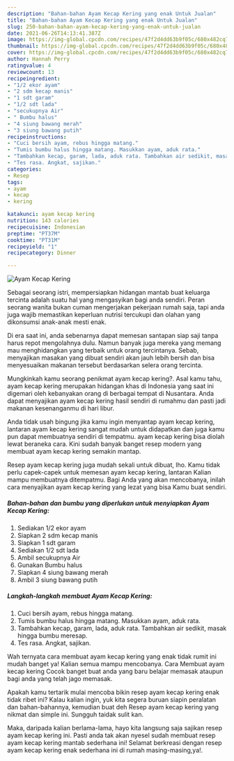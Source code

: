 ```yaml
---
description: "Bahan-bahan Ayam Kecap Kering yang enak Untuk Jualan"
title: "Bahan-bahan Ayam Kecap Kering yang enak Untuk Jualan"
slug: 250-bahan-bahan-ayam-kecap-kering-yang-enak-untuk-jualan
date: 2021-06-26T14:13:41.387Z
image: https://img-global.cpcdn.com/recipes/47f2d4dd63b9f05c/680x482cq70/ayam-kecap-kering-foto-resep-utama.jpg
thumbnail: https://img-global.cpcdn.com/recipes/47f2d4dd63b9f05c/680x482cq70/ayam-kecap-kering-foto-resep-utama.jpg
cover: https://img-global.cpcdn.com/recipes/47f2d4dd63b9f05c/680x482cq70/ayam-kecap-kering-foto-resep-utama.jpg
author: Hannah Perry
ratingvalue: 4
reviewcount: 13
recipeingredient:
- "1/2 ekor ayam"
- "2 sdm kecap manis"
- "1 sdt garam"
- "1/2 sdt lada"
- "secukupnya Air"
- " Bumbu halus"
- "4 siung bawang merah"
- "3 siung bawang putih"
recipeinstructions:
- "Cuci bersih ayam, rebus hingga matang."
- "Tumis bumbu halus hingga matang. Masukkan ayam, aduk rata."
- "Tambahkan kecap, garam, lada, aduk rata. Tambahkan air sedikit, masak hingga bumbu meresap."
- "Tes rasa. Angkat, sajikan."
categories:
- Resep
tags:
- ayam
- kecap
- kering

katakunci: ayam kecap kering 
nutrition: 143 calories
recipecuisine: Indonesian
preptime: "PT37M"
cooktime: "PT31M"
recipeyield: "1"
recipecategory: Dinner

---
```



![Ayam Kecap Kering](https://img-global.cpcdn.com/recipes/47f2d4dd63b9f05c/680x482cq70/ayam-kecap-kering-foto-resep-utama.jpg)

Sebagai seorang istri, mempersiapkan hidangan mantab buat keluarga tercinta adalah suatu hal yang mengasyikan bagi anda sendiri. Peran seorang  wanita bukan cuman mengerjakan pekerjaan rumah saja, tapi anda juga wajib memastikan keperluan nutrisi tercukupi dan olahan yang dikonsumsi anak-anak mesti enak.

Di era  saat ini, anda sebenarnya dapat memesan santapan siap saji tanpa harus repot mengolahnya dulu. Namun banyak juga mereka yang memang mau menghidangkan yang terbaik untuk orang tercintanya. Sebab, menyajikan masakan yang dibuat sendiri akan jauh lebih bersih dan bisa menyesuaikan makanan tersebut berdasarkan selera orang tercinta. 



Mungkinkah kamu seorang penikmat ayam kecap kering?. Asal kamu tahu, ayam kecap kering merupakan hidangan khas di Indonesia yang saat ini digemari oleh kebanyakan orang di berbagai tempat di Nusantara. Anda dapat menyajikan ayam kecap kering hasil sendiri di rumahmu dan pasti jadi makanan kesenanganmu di hari libur.

Anda tidak usah bingung jika kamu ingin menyantap ayam kecap kering, lantaran ayam kecap kering sangat mudah untuk didapatkan dan juga kamu pun dapat membuatnya sendiri di tempatmu. ayam kecap kering bisa diolah lewat beraneka cara. Kini sudah banyak banget resep modern yang membuat ayam kecap kering semakin mantap.

Resep ayam kecap kering juga mudah sekali untuk dibuat, lho. Kamu tidak perlu capek-capek untuk memesan ayam kecap kering, lantaran Kalian mampu membuatnya ditempatmu. Bagi Anda yang akan mencobanya, inilah cara menyajikan ayam kecap kering yang lezat yang bisa Kamu buat sendiri.

<!--inarticleads1-->

##### Bahan-bahan dan bumbu yang diperlukan untuk menyiapkan Ayam Kecap Kering:

1. Sediakan 1/2 ekor ayam
1. Siapkan 2 sdm kecap manis
1. Siapkan 1 sdt garam
1. Sediakan 1/2 sdt lada
1. Ambil secukupnya Air
1. Gunakan  Bumbu halus
1. Siapkan 4 siung bawang merah
1. Ambil 3 siung bawang putih




<!--inarticleads2-->

##### Langkah-langkah membuat Ayam Kecap Kering:

1. Cuci bersih ayam, rebus hingga matang.
1. Tumis bumbu halus hingga matang. Masukkan ayam, aduk rata.
1. Tambahkan kecap, garam, lada, aduk rata. Tambahkan air sedikit, masak hingga bumbu meresap.
1. Tes rasa. Angkat, sajikan.




Wah ternyata cara membuat ayam kecap kering yang enak tidak rumit ini mudah banget ya! Kalian semua mampu mencobanya. Cara Membuat ayam kecap kering Cocok banget buat anda yang baru belajar memasak ataupun bagi anda yang telah jago memasak.

Apakah kamu tertarik mulai mencoba bikin resep ayam kecap kering enak tidak ribet ini? Kalau kalian ingin, yuk kita segera buruan siapin peralatan dan bahan-bahannya, kemudian buat deh Resep ayam kecap kering yang nikmat dan simple ini. Sungguh taidak sulit kan. 

Maka, daripada kalian berlama-lama, hayo kita langsung saja sajikan resep ayam kecap kering ini. Pasti anda tak akan nyesel sudah membuat resep ayam kecap kering mantab sederhana ini! Selamat berkreasi dengan resep ayam kecap kering enak sederhana ini di rumah masing-masing,ya!.

